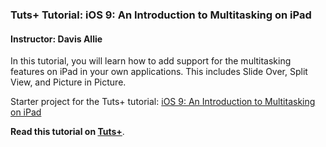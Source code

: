 ### Tuts+ Tutorial: iOS 9: An Introduction to Multitasking on iPad

#### Instructor: Davis Allie

In this tutorial, you will learn how to add support for the multitasking features on iPad in your own applications. This includes Slide Over, Split View, and Picture in Picture.

Starter project for the Tuts+ tutorial: [iOS 9: An Introduction to Multitasking on iPad](http://code.tutsplus.com/tutorials/ios-9-an-introduction-to-multitasking-on-ipad--cms-25151)

**Read this tutorial on [Tuts+](https://code.tutsplus.com)**.

